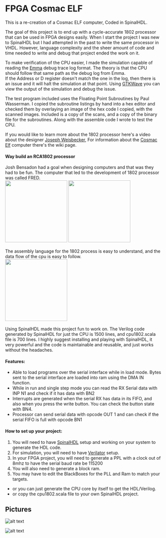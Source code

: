 # FPGA Cosmac ELF
This is a re-creation of a Cosmac ELF computer, Coded in SpinalHDL.

The goal of this project is to end up with a cycle-accurate 1802 processor that can be used in FPGA designs easily.
When I start the project I was new to SpinalHDL but I had attempted in the past to write the same processor in VHDL.
However, language complexity and the sheer amount of code and time needed to write and debug that project ended the work on it.

To make verification of the CPU easier, I made the simulation capable of reading the [Emma](https://www.emma02.hobby-site.com/) debug trace log format.
The theory is that the CPU should follow that same path as the debug log from Emma.  
If the Address or D register doesn't match the one in the log, then there is an issue and it will halt the simulation at that point.
Using [GTKWave](http://gtkwave.sourceforge.net/) you can view the output of the simulation and debug the issue.

The test program included uses the Floating Point Subroutines by Paul Wasserman.
I copied the subroutine listings by hand into a hex editor and checked them by overlaying an image of the hex code I copied, with the scanned images.
Included is a copy of the scans, and a copy of the binary file for the subroutines.  Along with the assemble code I wrote to test the CPU.

If you would like to learn more about the 1802 processor here's a video about the designer [Joseph Weisbecker](https://www.youtube.com/watch?v=xwUrGlYN8eo), For information about the [Cosmac Elf](https://en.wikipedia.org/wiki/COSMAC_ELF) computer there's the wiki page.

#### Way build an RCA1802 processor
Josh Bensadon had a goal when designing computers and that was they had to be fun.
The computer that led to the development of 1802 processor was called FRED.
<br/>[<img src="https://cdn.discordapp.com/attachments/664986544284631040/666853909029060618/unknown.png" width="200" />](https://cdn.discordapp.com/attachments/664986544284631040/666853909029060618/unknown.png)
[<img src="https://cdn.discordapp.com/attachments/664986544284631040/666848639355715587/unknown.png" width="200" />](https://cdn.discordapp.com/attachments/664986544284631040/666848639355715587/unknown.png)<br/><br/>
The assembly language for the 1802 process is easy to understand, and the data flow of the cpu is easy to follow.
<br/>[<img src="https://cdn.discordapp.com/attachments/664986544284631040/666855126354624522/unknown.png" width="200" />](https://cdn.discordapp.com/attachments/664986544284631040/666855126354624522/unknown.png)<br><br>
Using SpinalHDL made this project fun to work on.
The Verilog code generated by SpinalHDL for just the CPU is 1500 lines, and cpu1802.scala file is 700 lines.
I highly suggest installing and playing with SpinalHDL, it very powerful and the code is maintainable and reusable, and just works without the headaches. 
  
#### Features:
* Able to load programs over the serial interface while in load mode. Bytes sent to the serial interface are loaded into ram using the DMA IN function.
* While in run and single step mode you can read the RX Serial data with INP N1 and check if it has data with BN2
* Interrupts are generated when the serial RX has data in its FIFO, and also when you press the write button. You can check the button state with BN4.
* Processor can send serial data with opcode OUT 1 and can check if the serial FIFO is full with opcode BN1  

#### How to set up your project:
1. You will need to have [SpinalHDL](https://spinalhdl.github.io/SpinalDoc-RTD/SpinalHDL/Getting%20Started/getting_started.html) 
setup and working on your system to generate the HDL code.
2. For simulation, you will need to have [Verilator](https://spinalhdl.github.io/SpinalDoc-RTD/SpinalHDL/Simulation/install.html) setup.
3. In your FPGA project, you will need to generate a PPL with a clock out of 8mhz to have the serial baud rate be 115200
4. You will also need to generate a block ram.
5. You may have to edit the BlackBoxes for the PLL and Ram to match your targets.
* or you can just generate the CPU core by itself to get the HDL/Verilog.
* or copy the cpu1802.scala file to your own SpinalHDL project. 

## Pictures
![alt text](https://cdn.discordapp.com/attachments/664986544284631040/666808880688398336/gtkwave_dtyV29rqxF.webp "GTKWave Showing Timings")

![alt text](https://cdn.discordapp.com/attachments/664986544284631040/666808588471369729/IMG_20200114_165614.webp "Target FPGA Board")
